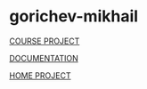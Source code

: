 # gorichev-mikhail

[COURSE PROJECT](https://github.com/brest-java-course-summer-2019/gorichev-mikhail/tree/master/course-project)

[DOCUMENTATION](https://github.com/brest-java-course-summer-2019/gorichev-mikhail/tree/master/docs)

[HOME PROJECT](https://github.com/brest-java-course-summer-2019/gorichev-mikhail/tree/master/payments)

